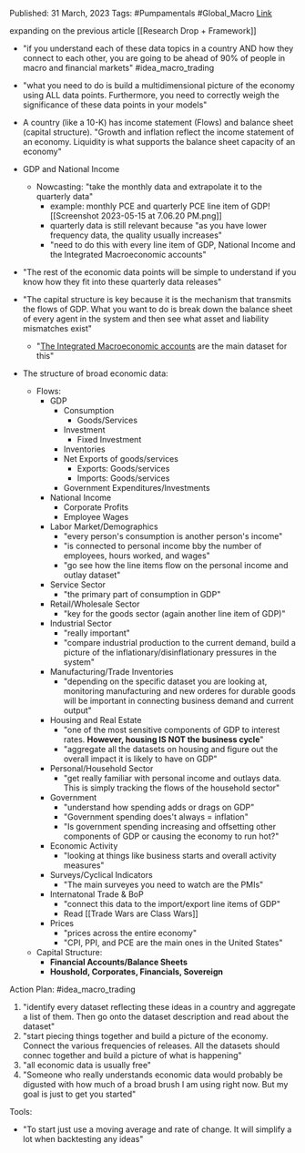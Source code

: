 
Published: 31 March, 2023
Tags: #Pumpamentals #Global_Macro 
[Link](https://capitalflows.substack.com/p/economic-data)

expanding on the previous article [[Research Drop + Framework]]


- "if you understand each of these data topics in a country AND how they connect to each other, you are going to be ahead of 90% of people in macro and financial markets" #idea_macro_trading 
- "what you need to do is build a multidimensional picture of the economy using ALL data points. Furthermore, you need to correctly weigh the significance of these data points in your models"
- A country (like a 10-K) has income statement (Flows) and balance sheet (capital structure). "Growth and inflation reflect the income statement of an economy. Liquidity is what supports the balance sheet capacity of an economy"
- GDP and National Income
	- Nowcasting: "take the monthly data and extrapolate it to the quarterly data"
		- example: monthly PCE and quarterly PCE line item of GDP![[Screenshot 2023-05-15 at 7.06.20 PM.png]]
		- quarterly data is still relevant because "as you have lower frequency data, the quality usually increases"
		- "need to do this with every line item of GDP, National Income and the Integrated Macroeconomic accounts"
- "The rest of the economic data points will be simple to understand if you know how they fit into these quarterly data releases"
- "The capital structure is key because it is the mechanism that transmits the flows of GDP. What you want to do is break down the balance sheet of every agent in the system and then see what asset and liability mismatches exist"
	- "[The Integrated Macroeconomic accounts](https://fred.stlouisfed.org/release?rid=52) are the main dataset for this"

- The structure of broad economic data:
	- Flows:
		- GDP
			- Consumption
				- Goods/Services
			- Investment
				- Fixed Investment
			- Inventories
			- Net Exports of goods/services
				- Exports: Goods/services
				- Imports: Goods/services
			- Government Expenditures/Investments
		- National Income
			- Corporate Profits
			- Employee Wages
		- Labor Market/Demographics
			- "every person's consumption is another person's income"
			- "is connected to personal income bby the number of employees, hours worked, and wages"
			- "go see how the line items flow on the personal income and outlay dataset"
		- Service Sector
			- "the primary part of consumption in GDP"
		- Retail/Wholesale Sector
			- "key for the goods sector (again another line item of GDP)"
		- Industrial Sector
			- "really important"
			- "compare industrial production to the current demand, build a picture of the inflationary/disinflationary pressures in the system"
		- Manufacturing/Trade Inventories
			- "depending on the specific dataset you are looking at, monitoring manufacturing and new orderes for durable goods will be important in connecting business demand and current output"
		- Housing and Real Estate
			- "one of the most sensitive components of GDP to interest rates. <b>However, housing IS NOT the business cycle</b>"
			- "aggregate all the datasets on housing and figure out the overall impact it is likely to have on GDP"
		- Personal/Household Sector
			- "get really familiar with personal income and outlays data. This is simply tracking the flows of the household sector"
		- Government
			- "understand how spending adds or drags on GDP"
			- "Government spending does't always = inflation"
			- "Is government spending increasing and offsetting other components of GDP or causing the economy to run hot?"
		- Economic Activity
			- "looking at things like business starts and overall activity measures"
		- Surveys/Cyclical Indicators
			- "The main surveyes you need to watch are the PMIs"
		- Internatonal Trade & BoP
			- "connect this data to the import/export line items of GDP"
			- Read [[Trade Wars are Class Wars]] 
		- Prices
			- "prices across the entire economy"
			- "CPI, PPI, and PCE are the main ones in the United States"
	- Capital Structure:
		- <b>Financial Accounts/Balance Sheets</b>
		- <b>Houshold, Corporates, Financials, Sovereign</b>


Action Plan: #idea_macro_trading 
1. "identify every dataset reflecting these ideas in a country and aggregate a list of them. Then go onto the dataset description and read about the dataset"
2. "start piecing things together and build a picture of the economy. Connect the various frequencies of releases. All the datasets should connec together and build a picture of what is happening"
3. "all economic data is usually free"
4. "Someone who really understands economic data would probably be digusted with how much of a broad brush I am using right now. But my goal is just to get you started"

Tools:
- "To start just use a moving average and rate of change. It will simplify a lot when backtesting any ideas"

